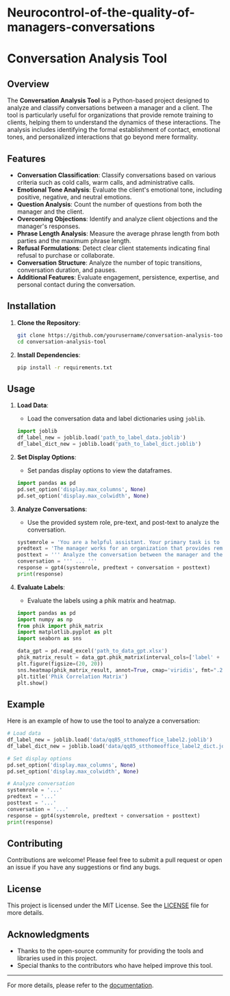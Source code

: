 # Neurocontrol-of-the-quality-of-managers-conversations

# Conversation Analysis Tool

## Overview

The **Conversation Analysis Tool** is a Python-based project designed to analyze and classify conversations between a manager and a client. The tool is particularly useful for organizations that provide remote training to clients, helping them to understand the dynamics of these interactions. The analysis includes identifying the formal establishment of contact, emotional tones, and personalized interactions that go beyond mere formality.

## Features

- **Conversation Classification**: Classify conversations based on various criteria such as cold calls, warm calls, and administrative calls.
- **Emotional Tone Analysis**: Evaluate the client's emotional tone, including positive, negative, and neutral emotions.
- **Question Analysis**: Count the number of questions from both the manager and the client.
- **Overcoming Objections**: Identify and analyze client objections and the manager's responses.
- **Phrase Length Analysis**: Measure the average phrase length from both parties and the maximum phrase length.
- **Refusal Formulations**: Detect clear client statements indicating final refusal to purchase or collaborate.
- **Conversation Structure**: Analyze the number of topic transitions, conversation duration, and pauses.
- **Additional Features**: Evaluate engagement, persistence, expertise, and personal contact during the conversation.

## Installation

1. **Clone the Repository**:
   ```bash
   git clone https://github.com/yourusername/conversation-analysis-tool.git
   cd conversation-analysis-tool
   ```

2. **Install Dependencies**:
   ```bash
   pip install -r requirements.txt
   ```

## Usage

1. **Load Data**:
   - Load the conversation data and label dictionaries using `joblib`.
   ```python
   import joblib
   df_label_new = joblib.load('path_to_label_data.joblib')
   df_label_dict_new = joblib.load('path_to_label_dict.joblib')
   ```

2. **Set Display Options**:
   - Set pandas display options to view the dataframes.
   ```python
   import pandas as pd
   pd.set_option('display.max_columns', None)
   pd.set_option('display.max_colwidth', None)
   ```

3. **Analyze Conversations**:
   - Use the provided system role, pre-text, and post-text to analyze the conversation.
   ```python
   systemrole = 'You are a helpful assistant. Your primary task is to accurately classify and analyze conversations between a manager and a client in Russian. Focus on identifying not only the formal establishment of contact but also any deeper emotional connection or personalized interaction that goes beyond mere formality.'
   predtext = 'The manager works for an organization that provides remote training to clients. The manager calls clients and offers them training programs. Roles in the conversation are always divided as follows: 1) Manager, 2) Client. Here is a conversation that took place in Russian:'
   posttext = ''' Analyze the conversation between the manager and the client. Respond in JSON format. In the "summary" variable, provide a brief summary of the entire conversation in Russian. For variables label1 to label83, record the count of phrases or relevant information based on the following criteria: ... '''
   conversation = ''' ... '''
   response = gpt4(systemrole, predtext + conversation + posttext)
   print(response)
   ```

4. **Evaluate Labels**:
   - Evaluate the labels using a phik matrix and heatmap.
   ```python
   import pandas as pd
   import numpy as np
   from phik import phik_matrix
   import matplotlib.pyplot as plt
   import seaborn as sns

   data_gpt = pd.read_excel('path_to_data_gpt.xlsx')
   phik_matrix_result = data_gpt.phik_matrix(interval_cols=['label' + str(i) for i in range(37, 84) if 'label' + str(i) in data_gpt.columns])
   plt.figure(figsize=(20, 20))
   sns.heatmap(phik_matrix_result, annot=True, cmap='viridis', fmt=".2f")
   plt.title('Phik Correlation Matrix')
   plt.show()
   ```

## Example

Here is an example of how to use the tool to analyze a conversation:

```python
# Load data
df_label_new = joblib.load('data/qq85_stthomeoffice_label2.joblib')
df_label_dict_new = joblib.load('data/qq85_stthomeoffice_label2_dict.joblib')

# Set display options
pd.set_option('display.max_columns', None)
pd.set_option('display.max_colwidth', None)

# Analyze conversation
systemrole = '...'
predtext = '...'
posttext = '...'
conversation = '...'
response = gpt4(systemrole, predtext + conversation + posttext)
print(response)
```

## Contributing

Contributions are welcome! Please feel free to submit a pull request or open an issue if you have any suggestions or find any bugs.

## License

This project is licensed under the MIT License. See the [LICENSE](LICENSE) file for more details.

## Acknowledgments

- Thanks to the open-source community for providing the tools and libraries used in this project.
- Special thanks to the contributors who have helped improve this tool.

---

For more details, please refer to the [documentation](docs/README.md).
